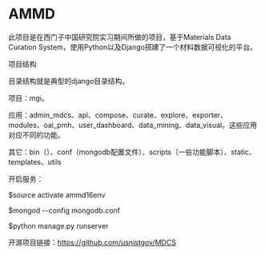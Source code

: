 # AMMD
此项目是在西门子中国研究院实习期间所做的项目，基于Materials Data Curation System，使用Python以及Django搭建了一个材料数据可视化的平台。

项目结构

目录结构就是典型的django目录结构。

项目：mgi。

应用：admin_mdcs、api、compose、curate、explore、exporter、modules、oai_pmh、user_dashboard、data_mining、data_visual。这些应用对应不同的功能。

其它：bin（）、conf（mongodb配置文件）、scripts（一些功能脚本）、static、templates、utils

开启服务：

$source activate ammd16env

$mongod --config mongodb.conf

$python manage.py runserver

开源项目链接：https://github.com/usnistgov/MDCS
